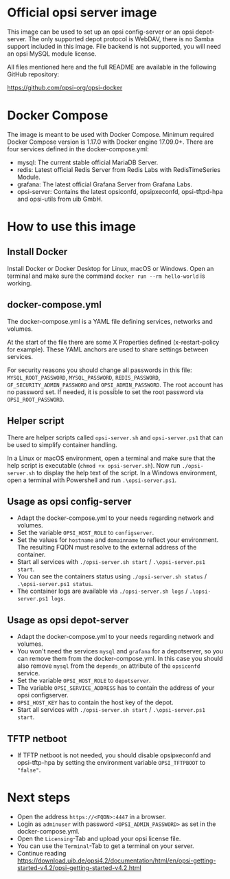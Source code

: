 # Official opsi server image

This image can be used to set up an opsi config-server or an opsi depot-server.
The only supported depot protocol is WebDAV, there is no Samba support included in this image.
File backend is not supported, you will need an opsi MySQL module license.

All files mentioned here and the full README are available in the following GitHub repository:

https://github.com/opsi-org/opsi-docker


# Docker Compose
The image is meant to be used with Docker Compose.
Minimum required Docker Compose version is 1.17.0 with Docker engine 17.09.0+.
There are four services defined in the docker-compose.yml:
- mysql: The current stable official MariaDB Server.
- redis: Latest official Redis Server from Redis Labs with RedisTimeSeries Module.
- grafana: The latest official Grafana Server from Grafana Labs.
- opsi-server: Contains the latest opsiconfd, opsipxeconfd, opsi-tftpd-hpa and opsi-utils from uib GmbH.

# How to use this image
## Install Docker
Install Docker or Docker Desktop for Linux, macOS or Windows.
Open an terminal and make sure the command `docker run --rm hello-world` is working.

## docker-compose.yml
The docker-compose.yml is a YAML file defining services, networks and volumes.

At the start of the file there are some X Properties defined (x-restart-policy for example).
These YAML anchors are used to share settings between services.

For security reasons you should change all passwords in this file:
`MYSQL_ROOT_PASSWORD`, `MYSQL_PASSWORD`, `REDIS_PASSWORD`, `GF_SECURITY_ADMIN_PASSWORD` and `OPSI_ADMIN_PASSWORD`.
The root account has no password set. If needed, it is possible to set the root password via `OPSI_ROOT_PASSWORD`.

## Helper script
There are helper scripts called `opsi-server.sh` and `opsi-server.ps1` that can be used to simplify container handling.

In a Linux or macOS environment, open a terminal and make sure that the help script is executable (`chmod +x opsi-server.sh`).
Now run `./opsi-server.sh` to display the help text of the script.
In a Windows environment, open a terminal with Powershell and run `.\opsi-server.ps1`.

## Usage as opsi config-server
- Adapt the docker-compose.yml to your needs regarding network and volumes.
- Set the variable `OPSI_HOST_ROLE` to `configserver`.
- Set the values for `hostname` and `domainname` to reflect your environment.
The resulting FQDN must resolve to the external address of the container.
- Start all services with `./opsi-server.sh start` / `.\opsi-server.ps1 start`.
- You can see the containers status using `./opsi-server.sh status` / `.\opsi-server.ps1 status`.
- The container logs are available via `./opsi-server.sh logs` / `.\opsi-server.ps1 logs`.

## Usage as opsi depot-server
- Adapt the docker-compose.yml to your needs regarding network and volumes.
- You won't need the services `mysql` and `grafana` for a depotserver, so you can remove them from the docker-compose.yml.
In this case you should also remove `mysql` from the `depends_on` attribute of the `opsiconfd` service.
- Set the variable `OPSI_HOST_ROLE` to `depotserver`.
- The variable `OPSI_SERVICE_ADDRESS` has to contain the address of your opsi configserver.
- `OPSI_HOST_KEY` has to contain the host key of the depot.
- Start all services with `./opsi-server.sh start` / `.\opsi-server.ps1 start`.

## TFTP netboot
- If TFTP netboot is not needed, you should disable opsipxeconfd and opsi-tftp-hpa
by setting the environment variable `OPSI_TFTPBOOT` to `"false"`.

# Next steps
- Open the address `https://<FQDN>:4447` in a browser.
- Login as `adminuser` with password `<OPSI_ADMIN_PASSWORD>` as set in the docker-compose.yml.
- Open the `Licensing`-Tab and upload your opsi license file.
- You can use the `Terminal`-Tab to get a terminal on your server.
- Continue reading https://download.uib.de/opsi4.2/documentation/html/en/opsi-getting-started-v4.2/opsi-getting-started-v4.2.html
